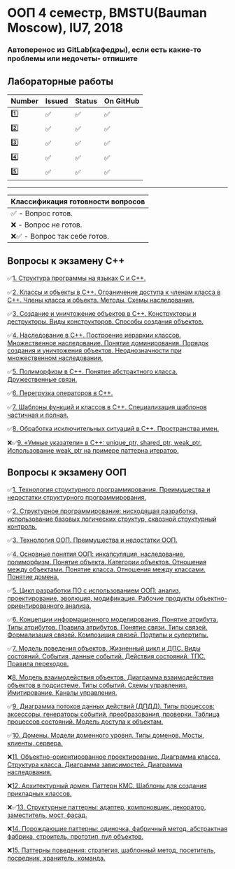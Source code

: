 # ООП 4 семестр, BMSTU(Bauman Moscow), IU7, 2018

### Автоперенос из GitLab(кафедры), если есть какие-то проблемы или недочеты- отпишите

<h2>Лабораторные работы</h2>

| Number | Issued | Status | On GitHub |
|------|---|------|----------|
| :one: | :white_check_mark: | :white_check_mark: | :white_check_mark: |
| :two: | :white_check_mark: | :white_check_mark: | :white_check_mark: |
| :three: | :white_check_mark: | :white_check_mark: | :white_check_mark: |
| :four: | :white_check_mark: | :white_check_mark: | :white_check_mark: |
| :five: | :white_check_mark: | :white_check_mark: |:white_check_mark: |

---

|Классификация готовности вопросов|
|---|
|:white_check_mark: - Вопрос готов.|
|:x: - Вопрос не готов.|
|:x::white_check_mark: - Вопрос так себе готов.|

<h2>Вопросы к экзамену C++</h2>

:white_check_mark:[1.	Структура программы на языках С и С++.](https://github.com/zakolm/OOP/wiki/1.%D0%A1%D1%82%D1%80%D1%83%D0%BA%D1%82%D1%83%D1%80%D0%B0-%D0%BF%D1%80%D0%BE%D0%B3%D1%80%D0%B0%D0%BC%D0%BC%D1%8B-%D0%BD%D0%B0-%D1%8F%D0%B7%D1%8B%D0%BA%D0%B0%D1%85-%D0%A1-%D0%B8-%D0%A1--.)

:white_check_mark:[2.	Классы и объекты в С++. Ограничение доступа к членам класса в С++. Члены класса и объекта. Методы. Схемы наследования.](https://github.com/zakolm/OOP/wiki/2.%D0%9A%D0%BB%D0%B0%D1%81%D1%81%D1%8B-%D0%B8-%D0%BE%D0%B1%D1%8A%D0%B5%D0%BA%D1%82%D1%8B-%D0%B2-%D0%A1--.-%D0%9E%D0%B3%D1%80%D0%B0%D0%BD%D0%B8%D1%87%D0%B5%D0%BD%D0%B8%D0%B5-%D0%B4%D0%BE%D1%81%D1%82%D1%83%D0%BF%D0%B0-%D0%BA-%D1%87%D0%BB%D0%B5%D0%BD%D0%B0%D0%BC-%D0%BA%D0%BB%D0%B0%D1%81%D1%81%D0%B0-%D0%B2-%D0%A1--.-%D0%A7%D0%BB%D0%B5%D0%BD%D1%8B-%D0%BA%D0%BB%D0%B0%D1%81%D1%81%D0%B0-%D0%B8-%D0%BE%D0%B1%D1%8A%D0%B5%D0%BA%D1%82%D0%B0.-%D0%9C%D0%B5%D1%82%D0%BE%D0%B4%D1%8B.-%D0%A1%D1%85%D0%B5%D0%BC%D1%8B-%D0%BD%D0%B0%D1%81%D0%BB%D0%B5%D0%B4%D0%BE%D0%B2%D0%B0%D0%BD%D0%B8%D1%8F.)

:white_check_mark:[3.	Создание и уничтожение объектов в С++. Конструкторы и деструкторы. Виды конструкторов. Способы создания объектов.](https://github.com/zakolm/OOP/wiki/3.%D0%A1%D0%BE%D0%B7%D0%B4%D0%B0%D0%BD%D0%B8%D0%B5-%D0%B8-%D1%83%D0%BD%D0%B8%D1%87%D1%82%D0%BE%D0%B6%D0%B5%D0%BD%D0%B8%D0%B5-%D0%BE%D0%B1%D1%8A%D0%B5%D0%BA%D1%82%D0%BE%D0%B2-%D0%B2-%D0%A1--.-%D0%9A%D0%BE%D0%BD%D1%81%D1%82%D1%80%D1%83%D0%BA%D1%82%D0%BE%D1%80%D1%8B-%D0%B8-%D0%B4%D0%B5%D1%81%D1%82%D1%80%D1%83%D0%BA%D1%82%D0%BE%D1%80%D1%8B.-%D0%92%D0%B8%D0%B4%D1%8B-%D0%BA%D0%BE%D0%BD%D1%81%D1%82%D1%80%D1%83%D0%BA%D1%82%D0%BE%D1%80%D0%BE%D0%B2.-%D0%A1%D0%BF%D0%BE%D1%81%D0%BE%D0%B1%D1%8B-%D1%81%D0%BE%D0%B7%D0%B4%D0%B0%D0%BD%D0%B8%D1%8F-%D0%BE%D0%B1%D1%8A%D0%B5%D0%BA%D1%82%D0%BE%D0%B2.)

:white_check_mark:[4.	Наследование в С++. Построение иерархии классов. Множественное наследование. Понятие доминирования. Порядок создания и уничтожения объектов. Неоднозначности при множественном наследовании.](https://github.com/zakolm/OOP/wiki/4.%D0%9D%D0%B0%D1%81%D0%BB%D0%B5%D0%B4%D0%BE%D0%B2%D0%B0%D0%BD%D0%B8%D0%B5-%D0%B2-%D0%A1--.-%D0%9F%D0%BE%D1%81%D1%82%D1%80%D0%BE%D0%B5%D0%BD%D0%B8%D0%B5-%D0%B8%D0%B5%D1%80%D0%B0%D1%80%D1%85%D0%B8%D0%B8-%D0%BA%D0%BB%D0%B0%D1%81%D1%81%D0%BE%D0%B2.-%D0%9C%D0%BD%D0%BE%D0%B6%D0%B5%D1%81%D1%82%D0%B2%D0%B5%D0%BD%D0%BD%D0%BE%D0%B5-%D0%BD%D0%B0%D1%81%D0%BB%D0%B5%D0%B4%D0%BE%D0%B2%D0%B0%D0%BD%D0%B8%D0%B5.-%D0%9F%D0%BE%D0%BD%D1%8F%D1%82%D0%B8%D0%B5-%D0%B4%D0%BE%D0%BC%D0%B8%D0%BD%D0%B8%D1%80%D0%BE%D0%B2%D0%B0%D0%BD%D0%B8%D1%8F.-%D0%9F%D0%BE%D1%80%D1%8F%D0%B4%D0%BE%D0%BA-%D1%81%D0%BE%D0%B7%D0%B4%D0%B0%D0%BD%D0%B8%D1%8F-%D0%B8-%D1%83%D0%BD%D0%B8%D1%87%D1%82%D0%BE%D0%B6%D0%B5%D0%BD%D0%B8%D1%8F-%D0%BE%D0%B1%D1%8A%D0%B5%D0%BA%D1%82%D0%BE%D0%B2.-%D0%9D%D0%B5%D0%BE%D0%B4%D0%BD%D0%BE%D0%B7%D0%BD%D0%B0%D1%87%D0%BD%D0%BE%D1%81%D1%82%D0%B8-%D0%BF%D1%80%D0%B8-%D0%BC%D0%BD%D0%BE%D0%B6%D0%B5%D1%81%D1%82%D0%B2%D0%B5%D0%BD%D0%BD%D0%BE%D0%BC-%D0%BD%D0%B0%D1%81%D0%BB%D0%B5%D0%B4%D0%BE%D0%B2%D0%B0%D0%BD%D0%B8%D0%B8.)

:white_check_mark:[5.	Полиморфизм в С++. Понятие абстрактного класса. Дружественные связи.](https://github.com/zakolm/OOP/wiki/5.%D0%9F%D0%BE%D0%BB%D0%B8%D0%BC%D0%BE%D1%80%D1%84%D0%B8%D0%B7%D0%BC-%D0%B2-%D0%A1--.-%D0%9F%D0%BE%D0%BD%D1%8F%D1%82%D0%B8%D0%B5-%D0%B0%D0%B1%D1%81%D1%82%D1%80%D0%B0%D0%BA%D1%82%D0%BD%D0%BE%D0%B3%D0%BE-%D0%BA%D0%BB%D0%B0%D1%81%D1%81%D0%B0.-%D0%94%D1%80%D1%83%D0%B6%D0%B5%D1%81%D1%82%D0%B2%D0%B5%D0%BD%D0%BD%D1%8B%D0%B5-%D1%81%D0%B2%D1%8F%D0%B7%D0%B8.)

:white_check_mark:[6.	Перегрузка операторов в С++.](https://github.com/zakolm/OOP/wiki/6.%D0%9F%D0%B5%D1%80%D0%B5%D0%B3%D1%80%D1%83%D0%B7%D0%BA%D0%B0-%D0%BE%D0%BF%D0%B5%D1%80%D0%B0%D1%82%D0%BE%D1%80%D0%BE%D0%B2-%D0%B2-%D0%A1--.)

:white_check_mark:[7.	Шаблоны функций и классов в С++. Специализация шаблонов частичная и полная.](https://github.com/zakolm/OOP/wiki/7.%D0%A8%D0%B0%D0%B1%D0%BB%D0%BE%D0%BD%D1%8B-%D1%84%D1%83%D0%BD%D0%BA%D1%86%D0%B8%D0%B9-%D0%B8-%D0%BA%D0%BB%D0%B0%D1%81%D1%81%D0%BE%D0%B2-%D0%B2-%D0%A1--.-%D0%A1%D0%BF%D0%B5%D1%86%D0%B8%D0%B0%D0%BB%D0%B8%D0%B7%D0%B0%D1%86%D0%B8%D1%8F-%D1%88%D0%B0%D0%B1%D0%BB%D0%BE%D0%BD%D0%BE%D0%B2-%D1%87%D0%B0%D1%81%D1%82%D0%B8%D1%87%D0%BD%D0%B0%D1%8F-%D0%B8-%D0%BF%D0%BE%D0%BB%D0%BD%D0%B0%D1%8F.)

:white_check_mark:[8.	Обработка исключительных ситуаций в С++. Пространства имен.](https://github.com/zakolm/OOP/wiki/8.%D0%9E%D0%B1%D1%80%D0%B0%D0%B1%D0%BE%D1%82%D0%BA%D0%B0-%D0%B8%D1%81%D0%BA%D0%BB%D1%8E%D1%87%D0%B8%D1%82%D0%B5%D0%BB%D1%8C%D0%BD%D1%8B%D1%85-%D1%81%D0%B8%D1%82%D1%83%D0%B0%D1%86%D0%B8%D0%B9-%D0%B2-%D0%A1--.-%D0%9F%D1%80%D0%BE%D1%81%D1%82%D1%80%D0%B0%D0%BD%D1%81%D1%82%D0%B2%D0%B0-%D0%B8%D0%BC%D0%B5%D0%BD.)

:x::white_check_mark:[9.	«Умные указатели» в С++: unique_ptr, shared_ptr, weak_ptr. Использование weak_ptr на примере паттерна итератор.](https://github.com/zakolm/OOP/wiki/9.%C2%AB%D0%A3%D0%BC%D0%BD%D1%8B%D0%B5-%D1%83%D0%BA%D0%B0%D0%B7%D0%B0%D1%82%D0%B5%D0%BB%D0%B8%C2%BB-%D0%B2-%D0%A1--:-unique_ptr,-shared_ptr,-weak_ptr.-%D0%98%D1%81%D0%BF%D0%BE%D0%BB%D1%8C%D0%B7%D0%BE%D0%B2%D0%B0%D0%BD%D0%B8%D0%B5-weak_ptr-%D0%BD%D0%B0-%D0%BF%D1%80%D0%B8%D0%BC%D0%B5%D1%80%D0%B5-%D0%BF%D0%B0%D1%82%D1%82%D0%B5%D1%80%D0%BD%D0%B0-%D0%B8%D1%82%D0%B5%D1%80%D0%B0%D1%82%D0%BE%D1%80.)

<h2>Вопросы к экзамену ООП</h2>

:white_check_mark:[1.	Технология структурного программирования. Преимущества и недостатки структурного программирования.](https://github.com/zakolm/OOP/wiki/1.Технология-структурного-программирования.-Преимущества-и-недостатки-структурного-программирования.)

:white_check_mark:[2.	Структурное программирование: нисходящая разработка, использование базовых логических структур, сквозной структурный контроль.](https://github.com/zakolm/OOP/wiki/2.Структурное-программирование:-нисходящая-разработка,-использование-базовых-логических-структур,-сквозной-структурный-контроль.)

:white_check_mark:[3.	Технология ООП. Преимущества и недостатки ООП.](https://github.com/zakolm/OOP/wiki/3.Технология-ООП.-Преимущества-и-недостатки-ООП.)

:white_check_mark:[4.	Основные понятия ООП: инкапсуляция, наследование, полиморфизм. Понятие объекта. Категории объектов. Отношения между объектами. Понятие класса. Отношения между классами. Понятие домена.](https://github.com/zakolm/OOP/wiki/4.Основные-понятия-ООП:-инкапсуляция,-наследование,-полиморфизм.-Понятие-объекта.-Категории-объектов.-Отношения-между-объектами.-Понятие-класса.-Отношения-между-классами.-Понятие-домена.)

:white_check_mark:[5.	Цикл разработки ПО с использованием ООП: анализ, проектирование, эволюция, модификация. Рабочие продукты объектно-ориентированного анализа.](https://github.com/zakolm/OOP/wiki/5.Цикл-разработки-ПО-с-использованием-ООП:-анализ,-проектирование,-эволюция,-модификация.-Рабочие-продукты-объектно-ориентированного-анализа.)

:white_check_mark:[6.	Концепции информационного моделирования. Понятие атрибута. Типы атрибутов. Правила атрибутов. Понятие связи. Типы связей. Формализация связей. Композиция связей. Подтипы и супертипы.](https://github.com/zakolm/OOP/wiki/6.Концепции-информационного-моделирования.-Понятие-атрибута.-Типы-атрибутов.-Правила-атрибутов.-Понятие-связи.-Типы-связей.-Формализация-связей.-Композиция-связей.-Подтипы-и-супертипы.)

:white_check_mark:[7.	Модель поведения объектов. Жизненный цикл и ДПС. Виды состояний. События, данные событий. Действия состояний. ТПС. Правила переходов.](https://github.com/zakolm/OOP/wiki/7.%D0%9C%D0%BE%D0%B4%D0%B5%D0%BB%D1%8C-%D0%BF%D0%BE%D0%B2%D0%B5%D0%B4%D0%B5%D0%BD%D0%B8%D1%8F-%D0%BE%D0%B1%D1%8A%D0%B5%D0%BA%D1%82%D0%BE%D0%B2.-%D0%96%D0%B8%D0%B7%D0%BD%D0%B5%D0%BD%D0%BD%D1%8B%D0%B9-%D1%86%D0%B8%D0%BA%D0%BB-%D0%B8-%D0%94%D0%9F%D0%A1.-%D0%92%D0%B8%D0%B4%D1%8B-%D1%81%D0%BE%D1%81%D1%82%D0%BE%D1%8F%D0%BD%D0%B8%D0%B9.-%D0%A1%D0%BE%D0%B1%D1%8B%D1%82%D0%B8%D1%8F,-%D0%B4%D0%B0%D0%BD%D0%BD%D1%8B%D0%B5-%D1%81%D0%BE%D0%B1%D1%8B%D1%82%D0%B8%D0%B9.-%D0%94%D0%B5%D0%B9%D1%81%D1%82%D0%B2%D0%B8%D1%8F-%D1%81%D0%BE%D1%81%D1%82%D0%BE%D1%8F%D0%BD%D0%B8%D0%B9.-%D0%A2%D0%9F%D0%A1.-%D0%9F%D1%80%D0%B0%D0%B2%D0%B8%D0%BB%D0%B0-%D0%BF%D0%B5%D1%80%D0%B5%D1%85%D0%BE%D0%B4%D0%BE%D0%B2.)

:x:[8.	Модель взаимодействия объектов. Диаграмма взаимодействия объектов в подсистеме. Типы событий. Схемы управления. Имитирование. Каналы управления.]()

:white_check_mark:[9.	Диаграмма потоков данных действий (ДПДД). Типы процессов: аксессоры, генераторы событий, преобразования, проверки. Таблица процессов состояний. Модель доступа к объектам.](https://github.com/zakolm/OOP/wiki/9.%D0%94%D0%B8%D0%B0%D0%B3%D1%80%D0%B0%D0%BC%D0%BC%D0%B0-%D0%BF%D0%BE%D1%82%D0%BE%D0%BA%D0%BE%D0%B2-%D0%B4%D0%B0%D0%BD%D0%BD%D1%8B%D1%85-%D0%B4%D0%B5%D0%B9%D1%81%D1%82%D0%B2%D0%B8%D0%B9-(%D0%94%D0%9F%D0%94%D0%94).-%D0%A2%D0%B8%D0%BF%D1%8B-%D0%BF%D1%80%D0%BE%D1%86%D0%B5%D1%81%D1%81%D0%BE%D0%B2:-%D0%B0%D0%BA%D1%81%D0%B5%D1%81%D1%81%D0%BE%D1%80%D1%8B,-%D0%B3%D0%B5%D0%BD%D0%B5%D1%80%D0%B0%D1%82%D0%BE%D1%80%D1%8B-%D1%81%D0%BE%D0%B1%D1%8B%D1%82%D0%B8%D0%B9,-%D0%BF%D1%80%D0%B5%D0%BE%D0%B1%D1%80%D0%B0%D0%B7%D0%BE%D0%B2%D0%B0%D0%BD%D0%B8%D1%8F,-%D0%BF%D1%80%D0%BE%D0%B2%D0%B5%D1%80%D0%BA%D0%B8.-%D0%A2%D0%B0%D0%B1%D0%BB%D0%B8%D1%86%D0%B0-%D0%BF%D1%80%D0%BE%D1%86%D0%B5%D1%81%D1%81%D0%BE%D0%B2-%D1%81%D0%BE%D1%81%D1%82%D0%BE%D1%8F%D0%BD%D0%B8%D0%B9.-%D0%9C%D0%BE%D0%B4%D0%B5%D0%BB%D1%8C-%D0%B4%D0%BE%D1%81%D1%82%D1%83%D0%BF%D0%B0-%D0%BA-%D0%BE%D0%B1%D1%8A%D0%B5%D0%BA%D1%82%D0%B0%D0%BC.)

:white_check_mark:[10.	Домены. Модели доменного уровня. Типы доменов. Мосты, клиенты, сервера.](https://github.com/zakolm/OOP/wiki/10.%D0%94%D0%BE%D0%BC%D0%B5%D0%BD%D1%8B.-%D0%9C%D0%BE%D0%B4%D0%B5%D0%BB%D0%B8-%D0%B4%D0%BE%D0%BC%D0%B5%D0%BD%D0%BD%D0%BE%D0%B3%D0%BE-%D1%83%D1%80%D0%BE%D0%B2%D0%BD%D1%8F.-%D0%A2%D0%B8%D0%BF%D1%8B-%D0%B4%D0%BE%D0%BC%D0%B5%D0%BD%D0%BE%D0%B2.-%D0%9C%D0%BE%D1%81%D1%82%D1%8B,-%D0%BA%D0%BB%D0%B8%D0%B5%D0%BD%D1%82%D1%8B,-%D1%81%D0%B5%D1%80%D0%B2%D0%B5%D1%80%D0%B0.)

:x:[11.	Объектно-ориентированное проектирование. Диаграмма класса. Структура класса. Диаграмма зависимостей. Диаграмма наследования.]()

:x:[12.	Архитектурный домен. Паттерн КМС. Шаблоны для создания прикладных классов.]()

:x::white_check_mark:[13.	Структурные паттерны: адаптер, компоновщик, декоратор, заместитель, мост, фасад.](https://github.com/zakolm/OOP/wiki/13.%D0%A1%D1%82%D1%80%D1%83%D0%BA%D1%82%D1%83%D1%80%D0%BD%D1%8B%D0%B5-%D0%BF%D0%B0%D1%82%D1%82%D0%B5%D1%80%D0%BD%D1%8B:-%D0%B0%D0%B4%D0%B0%D0%BF%D1%82%D0%B5%D1%80,-%D0%BA%D0%BE%D0%BC%D0%BF%D0%BE%D0%BD%D0%BE%D0%B2%D1%89%D0%B8%D0%BA,-%D0%B4%D0%B5%D0%BA%D0%BE%D1%80%D0%B0%D1%82%D0%BE%D1%80,-%D0%B7%D0%B0%D0%BC%D0%B5%D1%81%D1%82%D0%B8%D1%82%D0%B5%D0%BB%D1%8C,-%D0%BC%D0%BE%D1%81%D1%82,-%D1%84%D0%B0%D1%81%D0%B0%D0%B4.)

:x:[14.	Порождающие паттерны: одиночка, фабричный метод, абстрактная фабрика, строитель, прототип, пул объектов.]()

:x:[15.	Паттерны поведения: стратегия, шаблонный метод, посетитель, посредник, хранитель, команда.]()
